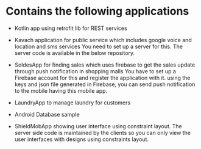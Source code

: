 # Contains the following applications
- Kotlin app using retrofit lib for REST services

- Kavach application for public service which includes google voice and location and sms services
  You need to set up a server for this. The server code is available in the below repository.
  
- SoldesApp for finding sales which uses firebase to get the sales update through push notification in shopping malls
  You have to set up a Firebase account for this and register the application with it. using the keys and json file generated   in Firebase, you can send push notification to the mobile having this mobile app.
  
- LaundryApp to manage laundry for customers

- Android Database sample

- ShieldMobApp showing user interface using constraint layout.
  The server side code is maintained by the clients so you can only view the user interfaces with designs using constraints     layout.
